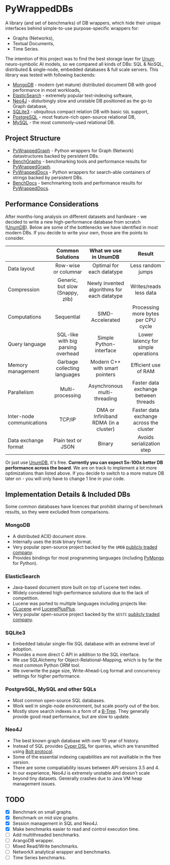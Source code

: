 # PyWrappedDBs

A library (and set of benchmarks) of DB wrappers, which hide their unique interfaces behind simple-to-use purpose-specific wrappers for:

* Graphs (Networks),
* Textual Documents,
* Time Series.

The intention of this project was to find the best storage layer for [Unum](https://unum.xyz) neuro-symbolic AI models, so we compared all kinds of DBs: SQL & NoSQL, distributed & single-node, embedded databases & full scale servers. This library was tested with following backends: 

* [MongoDB](#mongodb) - modern (yet mature) distributed document DB with good performance in most workloads,
* [ElasticSearch](#elasticsearch) - extremely popular text-indexing software, 
* [Neo4J](#neo4j) - disturbingly slow and unstable DB positioned as the go-to Graph database, 
* [SQLite3](#sqlite3) - ubiquitous compact relation DB with basic `SQL` support, 
* [PostgreSQL](#postgresql) - most feature-rich open-source relational DB,
* [MySQL](#mysql) - the most commonly-used relational DB.

## Project Structure

* [PyWrappedGraph](PyWrappedGraph) - Python wrappers for Graph (Network) datastructures backed by persistent DBs.
* [BenchGraphs](BenchGraphs) - benchmarking tools and performance results for [PyWrappedGraph](PyWrappedGraph).
* [PyWrappedDocs](PyWrappedDocs) - Python wrappers for search-able containers of strings backed by persistent DBs.
* [BenchDocs](BenchDocs) - benchmarking tools and performance results for [PyWrappedDocs](PyWrappedDocs).

## Performance Considerations

After months-long analysis on different datasets and hardware - we decided to write a new high-performance database from scratch ([UnumDB](https://unum.xyz/db)). Below are some of the bottlenecks we have identified in most modern DBs. If you decide to write your own, those are the points to consider. 

|                           |          Common Solutions          |            What we use in UnumDB            |               **Result**                |
| :------------------------ | :--------------------------------: | :-----------------------------------------: | :-------------------------------------: |
| Data layout               |        Row-wise or columnar        |          Optimal for each datatype          |            Less random jumps            |
| Compression               |  Generic, but slow (Snappy, zlib)  | Newly invented algorithms for each datatype |         Writes/reads less data          |
| Computations              |             Sequential             |              SIMD-Accelerated               |   Processing more bytes per CPU cycle   |
| Query language            | SQL-like with big parsing overhead |           Simple Python-interface           |   Lower latency for simple operations   |
| Memory management         |    Garbage collecting languages    |       Modern C++ with smart pointers        |          Efficient use of RAM           |
| Parallelism               |          Multi-processing          |        Asynchronous multi-threading         |  Faster data exchange between threads   |
| Inter-node communications |               TCP/IP               |    DMA or Infiniband RDMA (in a cluster)    | Faster data exchange across the cluster |
| Data exchange format      |         Plain text or JSON         |                   Binary                    |        Avoids serialization step        |

Or just use [UnumDB](https://unum.xyz/db), it's free. **Currently you can expect 5x-100x better DB performance across the board**. We are on track to implement a lot more optimizations than listed above. If you decide to switch to a more mature DB later on - you will only have to change 1 line in your code.

## Implementation Details & Included DBs

Some common databases have licences that prohibit sharing of benchmark results, so they were excluded from comparisons.

### MongoDB

* A distributed ACID document store. 
* Internally uses the `BSON` binary format.
* Very popular open-source project backed by the `$MDB` [publicly traded company](https://finance.yahoo.com/quote/MDB).
* Provides bindings for most programming languages (including [PyMongo](https://pymongo.readthedocs.io) for Python).

### ElasticSearch

* Java-based document store built on top of Lucene text index.
* Widely considered high-performance solutions due to the lack of competition.
* Lucene was ported to multiple languages including projects like: [CLucene](http://clucene.sourceforge.net) and [LucenePlusPlus](https://github.com/luceneplusplus/LucenePlusPlus).
* Very popular open-source project backed by the `$ESTC` [publicly traded company](https://finance.yahoo.com/quote/ESTC).

### SQLite3

* Embedded tabular single-file SQL database with an extreme level of adoption.
* Provides a more direct C API in addition to the SQL interface. 
* We use SQLAlchemy for Object-Relational-Mapping, which is by far the most common Python ORM tool.
* We overwrite the page size, Write-Ahead-Log format and concurrency settings for higher performance.

### PostgreSQL, MySQL and other SQLs

* Most common open-source SQL databases.
* Work well in single-node environment, but scale poorly out of the box.
* Mostly store search indexes in a form of a [B-Tree](https://ieftimov.com/post/postgresql-indexes-btree/). They generally provide good read performance, but are slow to update.

### Neo4J

* The best known graph database with over 10 year of history.
* Instead of SQL provides [Cyper DSL](https://neo4j.com/developer/cypher-query-language/) for queries, which are transmitted using [Bolt protocol](https://en.wikipedia.org/wiki/Bolt_(network_protocol)).
* Some of the essential indexing capabilities are not availiable in the free version.
* There are some compatiability issues between API versions 3.5 and 4.
* In our experience, Neo4J is extremely unstable and doesn't scale beyond tiny datasets. Generally crashes due to Java VM heap management issues.

## TODO

- [x] Benchmark on small graphs.
- [x] Benchmark on mid size graphs.
- [x] Session management in SQL and Neo4J.
- [x] Make benchmarks easier to read and control execution time.
- [ ] Add multithreaded benchmarks.
- [ ] ArangoDB wrapper.
- [ ] Mixed Read/Write benchmarks.
- [ ] NetworkX analytical wrapper and benchmarks.
- [ ] Time Series benchmarks.
